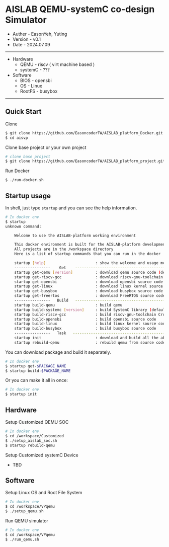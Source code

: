 # AISLAB QEMU-systemC co-design Simulator

- Auther - EasonYeh, Yuting
- Version - v0.1
- Date - 2024.07.09
---
- Hardware
    - QEMU - riscv ( virt machine based )
    - systemC - ???
- Software
    - BIOS - opensbi
    - OS - Linux
    - RootFS - busybox
---
## Quick Start
Clone 
```sh
$ git clone https://github.com/EasoncoderTW/AISLAB_platform_Docker.git aisvp
$ cd aisvp
```
Clone base project or your own project
```sh
# clone base project
$ git clone https://github.com/EasoncoderTW/AISLAB_platform_project.git project
```
Run Docker
```sh
$ ./run-docker.sh
```

## Startup usage
In shell, just type `startup` and you can see the help information.
```sh
# In docker env
$ startup
unknown command:

    Welcome to use the AISLAB-platform working environment

    This docker environment is built for the AISLAB-platform development
    All projects are in the /workspace directory
    Here is a list of startup commands that you can run in the docker

    startup [help]                      : show the welcome and usage message
    ----------------    Get    --------------------------------------------------------------
    startup get-qemu [version]          : download qemu source code (default version: 9.0.1)
    startup get-riscv-gcc               : download riscv-gnu-toolchain Cross Compiler
    startup get-opensbi                 : download opensbi source code
    startup get-linux                   : download linux kernel source code
    startup get-busybox                 : download busybox source code
    startup get-freertos                : download FreeRTOS source code
    ----------------   Build   --------------------------------------------------------------
    startup build-qemu                  : build qemu
    startup build-systemc [version]     : build SystemC library (default version: 2.3.1)
    startup build-riscv-gcc             : build riscv-gnu-toolchain Cross Compiler
    startup build-opensbi               : build opensbi source code
    startup build-linux                 : build linux kernel source code
    startup build-busybox               : build busybox source code
    ----------------   Task   --------------------------------------------------------------
    startup init                        : download and build all the above tools with default versions
    startup rebuild-qemu                : rebuild qemu from source code
```
You can download package and build it separately.
```sh
# In docker env
$ startup get-$PACKAGE_NAME
$ startup build-$PACKAGE_NAME
```
Or you can make it all in once:
```sh
# In docker env
$ startup init
```

## Hardware
Setup Customized QEMU SOC
```sh
# In docker env
$ cd /workspace/Customized
$ ./setup_aislab_soc.sh
$ startup rebuild-qemu
```
Setup Customized systemC Device
- TBD

## Software
Setup Linux OS and Root File System
```sh
# In docker env
$ cd /workspace/VPqemu
$ ./setup_qemu.sh
```
Run QEMU simulator
```sh
# In docker env
$ cd /workspace/VPqemu
$ ./run_qemu.sh
```

